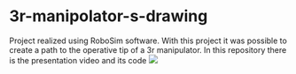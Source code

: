 # 3r-manipolator-s-drawing

Project realized using RoboSim software.
 With this project it was possible to create a path to the operative tip of a 3r manipulator.
 In this repository there is the presentation video and its code
 ![](robot.gif)
